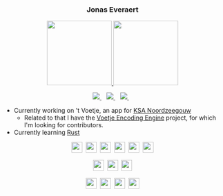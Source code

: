 <!--
https://github.com/anuraghazra/github-readme-stats#wakatime-week-stats
https://shields.io/
-->

<h3 align="center">Jonas Everaert</h3>

<p align='center'>
  <a href="#"><img src="https://github-readme-stats.vercel.app/api?username=jomy10&show_icons=true&count_private=true&theme=radical" height="150"/a> 
  <!--Can edit the &langs_count=number to show more languages-->
  <a href="https://ionicabizau.github.io/github-profile-languages/api.html?jomy10"><img src="https://github-readme-stats.vercel.app/api/top-langs/?username=jomy10&layout=compact&count_private=true&theme=radical" height="150"/a>
</p>

<p align='center'>

  <a href="https://www.linkedin.com/in/everaert-jonas/">
    <img src="https://img.shields.io/badge/linkedin-dc468e.svg?&style=for-the-badge&logo=linkedin&logoColor=white" />
  </a>&nbsp;&nbsp;
  <a href="https://www.instagram.com/jonas_everaert/">
    <img src="https://img.shields.io/badge/instagram-dc468e.svg?&style=for-the-badge&logo=instagram&logoColor=white" />        
  </a>&nbsp;&nbsp;
  <a href="https://jonaseveraert.be">
    <img src="https://img.shields.io/badge/website-dc468e.svg?&style=for-the-badge&logo=website&logoColor=white" />        
  </a>&nbsp;&nbsp;
  <!--a href="">
    <img src="https://img.shields.io/badge/itchio-%230077B5.svg?&style=for-the-badge&logo=itch.io&logoColor=white" />        
  </a>&nbsp;&nbsp;-->
  <!--a href="">
    <img src="https://img.shields.io/badge/youtube-%230077B5.svg?&style=for-the-badge&logo=youtube&logoColor=white" />        
  </a>&nbsp;&nbsp;-->
  <!--a href="">
    <img src="https://img.shields.io/badge/Google_Play-%230077B5?style=for-the-badge&logo=google-play&logoColor=white" />        
  </a>&nbsp;&nbsp;-->
</p>
  
- Currently working on 't Voetje, an app for [KSA Noordzeegouw](https://www.ksa.be/werkkringen/ksa-noordzeegouw)
  - Related to that I have the [Voetje Encoding Engine](https://github.com/Jomy10/voetje_encoding_engine) project, for which I'm looking for contributors.
- Currently learning [Rust](https://github.com/rust-lang/rust)

<p align='center'>
  <img src="https://img.shields.io/badge/-Rust-dc468e?logo=rust&logoColor=white&logoWidth=30&logoWidth=100" style="height: 25px;"/>&nbsp;
  <img src="https://img.shields.io/badge/-Swift-dc468e?logo=swift&logoColor=white&logoWidth=30&logoWidth=100" style="height: 25px;"/>&nbsp;
  <img src="https://img.shields.io/badge/-Java-dc468e?logo=java&logoColor=white&logoWidth=30&logoWidth=100" style="height: 25px;"/>&nbsp;
  <img src="https://img.shields.io/badge/-Javascript-dc468e?logo=javascript&logoColor=white&logoWidth=30&logoWidth=100" style="height: 25px;"/>&nbsp;
  <img src="https://img.shields.io/badge/-HTML-dc468e?logo=html5&logoColor=white&logoWidth=30&logoWidth=100" style="height: 25px;"/>&nbsp;
  <img src="https://img.shields.io/badge/-CSS-dc468e?logo=css3&logoColor=white&logoWidth=30&logoWidth=100" style="height: 25px;"/>
</p>
<p align="center">
  <img src="https://img.shields.io/badge/-Svelte-dc468e?logo=svelte&logoColor=white&logoWidth=30&logoWidth=100" style="height: 25px;"/>&nbsp;
  <img src="https://img.shields.io/badge/-Firebase-dc468e?logo=firebase&logoColor=white&logoWidth=30&logoWidth=100" style="height: 25px;"/>&nbsp;
  <img src="https://img.shields.io/badge/-Vapor-dc468e?logo=vapor&logoColor=white&logoWidth=30&logoWidth=100" style="height: 25px;"/>
</p>  
<p align="center">
  <img src="https://img.shields.io/badge/-Android Studio-dc468e?logo=Android%20Studio&logoColor=white&logoWidth=30&logoWidth=100" style="height: 25px;"/>&nbsp;
  <img src="https://img.shields.io/badge/-XCode-dc468e?logo=xcode&logoColor=white&logoWidth=30&logoWidth=100" style="height: 25px;"/>&nbsp;
  <img src="https://img.shields.io/badge/-Visual Studio Code-dc468e?logo=visual%20studio%20code&logoColor=white&logoWidth=30&logoWidth=100" style="height: 25px;"/>&nbsp;
  <img src="https://img.shields.io/badge/-IntelliJ IDEA-dc468e?logo=intellij%20idea&logoColor=white&logoWidth=30&logoWidth=100" style="height: 25px;"/>
</p>  
  
<!--TODO: 
Have a server running a function every week or so.
It takes a screenshot of the following webpage and updates the image on the server. -> Great opportunity to learn server side Rust or Swift
<iframe width="600" height="600" src="https://ionicabizau.github.io/github-profile-languages/api.html?Jomy10" frameborder="0"></iframe>
-> This link https://ionicabizau.github.io/github-profile-languages/api.html?Jomy10
(get it from here: http://ionicabizau.github.io/github-profile-languages/?user=Jomy10
repository: https://github.com/IonicaBizau/github-profile-languages

Idea from: https://stackoverflow.com/questions/48402823/embed-openstreetmap-iframe-in-github-markdown
--> 

<!--
**Jomy10/Jomy10** is a ✨ _special_ ✨ repository because its `README.md` (this file) appears on your GitHub profile.

Here are some ideas to get you started:

- 🔭 I’m currently working on ...
- 🌱 I’m currently learning ...
- 👯 I’m looking to collaborate on ...
- 🤔 I’m looking for help with ...
- 💬 Ask me about ...
- 📫 How to reach me: ...
- 😄 Pronouns: ...
- ⚡ Fun fact: ...
-->
